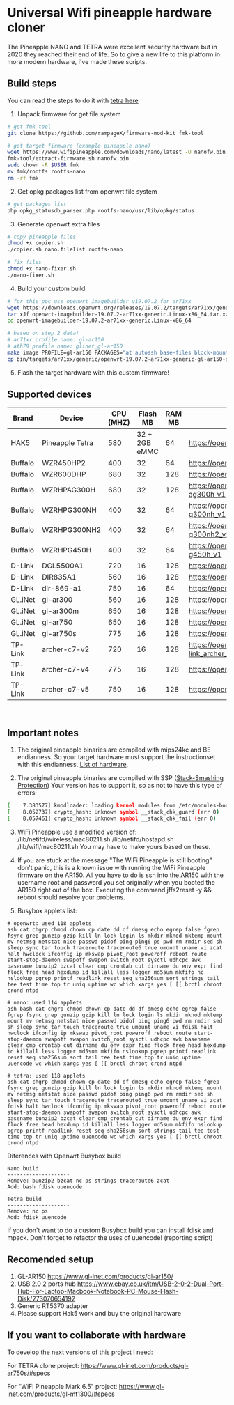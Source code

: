 # Universal Wifi pineapple hardware cloner

The Pineapple NANO and TETRA were excellent security hardware but in 2020 they reached their end of life.
So to give a new life to this platform in more modern hardware, I've made these scripts. 


## Build steps

You can read the steps to do it with [tetra here](tetra.md)

1. Unpack firmware for get file system
```bash
# get fmk tool
git clone https://github.com/rampageX/firmware-mod-kit fmk-tool

# get target firmware (example pineapple nano)
wget https://www.wifipineapple.com/downloads/nano/latest -O nanofw.bin
fmk-tool/extract-firmware.sh nanofw.bin
sudo chown -R $USER fmk
mv fmk/rootfs rootfs-nano
rm -rf fmk
```

2. Get opkg packages list from openwrt file system
```bash
# get packages list
php opkg_statusdb_parser.php rootfs-nano/usr/lib/opkg/status
```

3. Generate openwrt extra files
```bash
# copy pineapple files
chmod +x copier.sh
./copier.sh nano.filelist rootfs-nano

# fix files
chmod +x nano-fixer.sh
./nano-fixer.sh
```

4. Build your custom build
```bash
# for this poc use openwrt imagebuilder v19.07.2 for ar71xx
wget https://downloads.openwrt.org/releases/19.07.2/targets/ar71xx/generic/openwrt-imagebuilder-19.07.2-ar71xx-generic.Linux-x86_64.tar.xz
tar xJf openwrt-imagebuilder-19.07.2-ar71xx-generic.Linux-x86_64.tar.xz
cd openwrt-imagebuilder-19.07.2-ar71xx-generic.Linux-x86_64

# based on step 2 data!
# ar71xx profile name: gl-ar150
# ath79 profile name: glinet_gl-ar150
make image PROFILE=gl-ar150 PACKAGES="at autossh base-files block-mount ca-certificates chat dnsmasq e2fsprogs ethtool firewall hostapd-utils ip6tables iperf3 iwinfo kmod-crypto-manager kmod-fs-ext4 kmod-fs-nfs kmod-fs-vfat kmod-gpio-button-hotplug kmod-ipt-offload kmod-leds-gpio kmod-ledtrig-default-on kmod-ledtrig-netdev kmod-ledtrig-timer kmod-mt76x2u kmod-nf-nathelper kmod-rt2800-usb kmod-rtl8187 kmod-rtl8192cu kmod-scsi-generic kmod-usb-acm kmod-usb-net-asix kmod-usb-net-asix-ax88179 kmod-usb-net-qmi-wwan kmod-usb-net-rndis kmod-usb-net-sierrawireless kmod-usb-net-smsc95xx kmod-usb-ohci kmod-usb-storage-extras kmod-usb-uhci kmod-usb2 libbz2-1.0 libcurl4 libelf1 libffi libgmp10 libiconv-full2 libintl libltdl7 libnet-1.2.x libnl200 libreadline8 libustream-mbedtls20150806 libxml2 logd macchanger mt7601u-firmware mtd nano ncat netcat nginx odhcp6c odhcpd-ipv6only openssh-client openssh-server openssh-sftp-server openssl-util php7-cgi php7-fpm php7-mod-hash php7-mod-json php7-mod-mbstring php7-mod-openssl php7-mod-session php7-mod-sockets php7-mod-sqlite3 ppp ppp-mod-pppoe procps-ng-pkill procps-ng-ps python-logging python-openssl python-sqlite3 rtl-sdr ssmtp tcpdump uboot-envtools uci uclibcxx uclient-fetch urandom-seed urngd usb-modeswitch usbreset usbutils wget wireless-tools wpad busybox libatomic1 libstdcpp6 -wpad-basic -dropbear" FILES=../files/
cp bin/targets/ar71xx/generic/openwrt-19.07.2-ar71xx-generic-gl-ar150-squashfs-sysupgrade.bin ../gl-ar150-pineapple-nano.bin
```

5. Flash the target hardware with this custom firmware!


## Supported devices

Brand       | Device         | CPU (MHZ)         | Flash MB| RAM MB | More info|
-------------|-------------| -----------| -----------| -----------| -----------|
HAK5  | Pineapple Tetra | 580 |32 + 2GB eMMC|64|https://openwrt.org/toh/hwdata/hak5/hak5_wifi_pineapple_mark_7
Buffalo  | WZR450HP2 | 400 |32|64|https://openwrt.org/toh/buffalo/wzr-450hp2
Buffalo  | WZR600DHP | 680 |32|128|https://openwrt.org/toh/hwdata/buffalo/buffalo_wzr-600dhp
Buffalo  | WZRHPAG300H | 680 |32|128|https://openwrt.org/toh/hwdata/buffalo/buffalo_wzr-hp-ag300h_v1
Buffalo  | WZRHPG300NH | 400 |32|64|https://openwrt.org/toh/hwdata/buffalo/buffalo_wzr-hp-g300nh_v1
Buffalo  | WZRHPG300NH2 | 400 |32|64|https://openwrt.org/toh/hwdata/buffalo/buffalo_wzr-hp-g300nh2_v2
Buffalo  | WZRHPG450H | 400 |32|64|https://openwrt.org/toh/hwdata/buffalo/buffalo_wzr-hp-g450h_v1
D-Link   | DGL5500A1 | 720 |16|128|https://openwrt.org/toh/hwdata/d-link/d-link_dgl-5500_a1
D-Link   | DIR835A1 | 560 |16|128|https://openwrt.org/toh/d-link/dir-835_a1
D-Link   | dir-869-a1 | 750 |16|64|https://openwrt.org/toh/hwdata/d-link/d-link_dir-869_a1
GL.iNet  | gl-ar300 | 560 |16|128|https://openwrt.org/toh/hwdata/gl.inet/gl.inet_gl-ar300
GL.iNet  | gl-ar300m | 650 |16|128|https://openwrt.org/toh/gl.inet/gl-ar300m
GL.iNet  | gl-ar750 | 650 |16|128|https://openwrt.org/toh/hwdata/gl.inet/gl.inet_gl-ar750
GL.iNet  | gl-ar750s | 775 |16|128|https://openwrt.org/toh/hwdata/gl.inet/gl.inet_gl-ar750s
TP-Link  | archer-c7-v2 | 720 |16|128|https://openwrt.org/toh/hwdata/tp-link/tp-link_archer_c7_ac1750_v2.0
TP-Link  | archer-c7-v4 | 775 |16|128|https://openwrt.org/toh/hwdata/tp-link/tp-link_archer_c7_v4
TP-Link  | archer-c7-v5 | 750 |16|128|https://openwrt.org/toh/hwdata/tp-link/tp-link_archer_c7_v5
<br>


## Important notes

1. The original pineapple binaries are compiled with mips24kc and BE endianness.
So your target hardware must support the instructionset with this endianness. [List of hardware](https://openwrt.org/docs/techref/instructionset/mips_24kc).

2. The original pineapple binaries are compiled with SSP ([Stack-Smashing Protection](https://openwrt.org/docs/guide-user/security/security-features)) 
Your version has to support it, so as not to have this type of errors:
```bash
[    7.383577] kmodloader: loading kernel modules from /etc/modules-boot.d/*
[    8.052737] crypto_hash: Unknown symbol __stack_chk_guard (err 0)
[    8.057461] crypto_hash: Unknown symbol __stack_chk_fail (err 0)
```

3. WiFi Pineapple use a modified version of: /lib/netifd/wireless/mac80211.sh /lib/netifd/hostapd.sh /lib/wifi/mac80211.sh
You may have to make yours based on these.

4. If you are stuck at the message "The WiFi Pineapple is still booting" don't panic, this is a known issue with running the WiFi Pineapple firmware on the AR150. All you have to do is ssh into the AR150 with the username root and password you set originally when you booted the AR150 right out of the box.
Executing the command jffs2reset -y && reboot should resolve your problems. 

5. Busybox applets list:
```
# openwrt: used 118 applets
ash cat chgrp chmod chown cp date dd df dmesg echo egrep false fgrep fsync grep gunzip gzip kill ln lock login ls mkdir mknod mktemp mount mv netmsg netstat nice passwd pidof ping ping6 ps pwd rm rmdir sed sh sleep sync tar touch traceroute traceroute6 true umount uname vi zcat halt hwclock ifconfig ip mkswap pivot_root poweroff reboot route start-stop-daemon swapoff swapon switch_root sysctl udhcpc awk basename bunzip2 bzcat clear cmp crontab cut dirname du env expr find flock free head hexdump id killall less logger md5sum mkfifo nc nslookup pgrep printf readlink reset seq sha256sum sort strings tail tee test time top tr uniq uptime wc which xargs yes [ [[ brctl chroot crond ntpd 

# nano: used 114 applets
ash bash cat chgrp chmod chown cp date dd df dmesg echo egrep false fgrep fsync grep gunzip gzip kill ln lock login ls mkdir mknod mktemp mount mv netmsg netstat nice passwd pidof ping ping6 pwd rm rmdir sed sh sleep sync tar touch traceroute true umount uname vi fdisk halt hwclock ifconfig ip mkswap pivot_root poweroff reboot route start-stop-daemon swapoff swapon switch_root sysctl udhcpc awk basename clear cmp crontab cut dirname du env expr find flock free head hexdump id killall less logger md5sum mkfifo nslookup pgrep printf readlink reset seq sha256sum sort tail tee test time top tr uniq uptime uuencode wc which xargs yes [ [[ brctl chroot crond ntpd 

# tetra: used 118 applets
ash cat chgrp chmod chown cp date dd df dmesg echo egrep false fgrep fsync grep gunzip gzip kill ln lock login ls mkdir mknod mktemp mount mv netmsg netstat nice passwd pidof ping ping6 pwd rm rmdir sed sh sleep sync tar touch traceroute traceroute6 true umount uname vi zcat fdisk halt hwclock ifconfig ip mkswap pivot_root poweroff reboot route start-stop-daemon swapoff swapon switch_root sysctl udhcpc awk basename bunzip2 bzcat clear cmp crontab cut dirname du env expr find flock free head hexdump id killall less logger md5sum mkfifo nslookup pgrep printf readlink reset seq sha256sum sort strings tail tee test time top tr uniq uptime uuencode wc which xargs yes [ [[ brctl chroot crond ntpd 
```
Diferences with Openwrt Busybox build
```
Nano build
--------------------
Remove: bunzip2 bzcat nc ps strings traceroute6 zcat
Add: bash fdisk uuencode

Tetra build
--------------------
Remove: nc ps
Add: fdisk uuencode
```
If you don't want to do a custom Busybox build you can install fdisk and mpack.
Don't forget to refactor the uses of uuencode! (reporting script) 

## Recomended setup
1. GL-AR150 https://www.gl-inet.com/products/gl-ar150/
2. USB 2.0 2 ports hub https://www.ebay.co.uk/itm/USB-2-0-2-Dual-Port-Hub-For-Laptop-Macbook-Notebook-PC-Mouse-Flash-Disk/273070654192
2. Generic RT5370 adapter
3. Please support Hak5 work and buy the original hardware

## If you want to collaborate with hardware 
To develop the next versions of this project I need:

For TETRA clone project:
https://www.gl-inet.com/products/gl-ar750s/#specs

For "WiFi Pineapple Mark 6.5" project:
https://www.gl-inet.com/products/gl-mt1300/#specs

